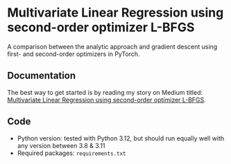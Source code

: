 # Multivariate Linear Regression using second-order optimizer L-BFGS
A comparison between the analytic approach and gradient descent using first- and second-order optimizers in PyTorch.

## Documentation
The best way to get started is by reading my story on Medium titled: 
[Multivariate Linear Regression using second-order optimizer L-BFGS](https://medium.com/@jonas.schumacher/multivariate-linear-regression-using-second-order-optimizer-l-bfgs-95ca229cd369).

## Code
- Python version: tested with Python 3.12, but should run equally well with any version between 3.8 & 3.11
- Required packages: `requirements.txt`